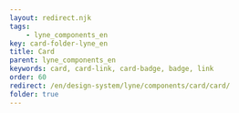 ```yaml
---
layout: redirect.njk
tags: 
    - lyne_components_en
key: card-folder-lyne_en
title: Card
parent: lyne_components_en
keywords: card, card-link, card-badge, badge, link
order: 60
redirect: /en/design-system/lyne/components/card/card/
folder: true
---
```

